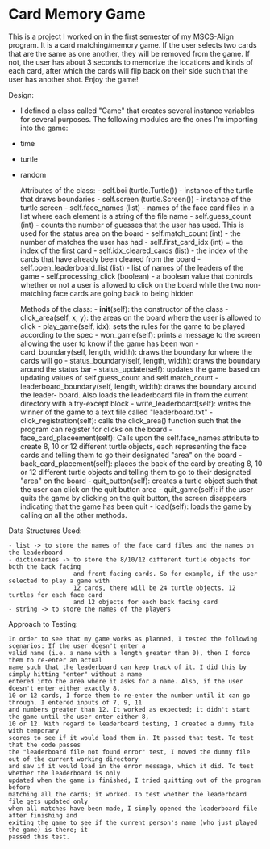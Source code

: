 # Card Memory Game
This is a project I worked on in the first semester of my MSCS-Align program.
It is a card matching/memory game. If the user selects two cards that are the same
as one another, they will be removed from the game. If not, the user has about
3 seconds to memorize the locations and kinds of each card, after which the cards
will flip back on their side such that the user has another shot. Enjoy the game!

Design:

- I defined a class called "Game" that creates several instance variables for several 
purposes. The following modules are the ones I'm importing into the game:

- time
- turtle
- random

	Attributes of the class:
		- self.boi (turtle.Turtle()) - instance of the turtle that draws boundaries
		- self.screen (turtle.Screen()) - instance of the turtle screen
		- self.face_names (list) - names of the face card files in a list
							where each element is a string of the file name
		- self.guess_count (int) - counts the number of guesses that the user has
							  used. This is used for the status area on the board
		- self.match_count (int) - the number of matches the user has had
		- self.first_card_idx (int) = the index of the first card
		- self.idx_cleared_cards (list) - the index of the cards that have already been
								   cleared from the board
		- self.open_leaderboard_list (list) - list of names of the leaders of the game
		- self.processing_click (boolean) - a boolean value that controls whether or not
											a user is allowed to click on the board while
											the two non-matching face cards are going back
											to being hidden

	Methods of the class:
		- __init__(self): the constructor of the class
		- click_area(self, x, y): the areas on the board where the user is allowed 
								  to click
		- play_game(self, idx): sets the rules for the game to be played according
								to the spec
		- won_game(self): prints a message to the screen allowing the user to know
						  if the game has been won
		- card_boundary(self, length, width): draws the boundary for where the cards
											  will go
		- status_boundary(self, length, width): draws the boundary around the status bar
		- status_update(self): updates the game based on updating values of self.guess_count
							   and self.match_count
		- leaderboard_boundary(self, length, width): draws the boundary around the leader-
													 board. Also loads the leaderboard
													 file in from the current directory with a try-except
													 block
		- write_leaderboard(self): writes the winner of the game to a text file called "leaderboard.txt"
		- click_registration(self): calls the click_area() function such that the program can
									register for clicks on the board
		- face_card_placeement(self): Calls upon the self.face_names attribute to create 8, 10 or 12
									  different turtle objects, each representing the face cards and telling
									  them to go their designated "area" on the board
		- back_card_placement(self): places the back of the card by creating 8, 10 or 12 different turtle
									 objects and telling them to go to their designated "area" on the board
		- quit_button(self): creates a turtle object such that the user can click on the quit button area
		- quit_game(self): if the user quits the game by clicking on the quit button, the screen disappears
							indicating that the game has been quit
		- load(self): loads the game by calling on all the other methods.

Data Structures Used:

	- list -> to store the names of the face card files and the names on the leaderboard
	- dictionaries -> to store the 8/10/12 different turtle objects for both the back facing
					  and front facing cards. So for example, if the user selected to play a game with
					  12 cards, there will be 24 turtle objects. 12 turtles for each face card
					  and 12 objects for each back facing card
	- string -> to store the names of the players

Approach to Testing:

	In order to see that my game works as planned, I tested the following scenarios: If the user doesn't enter a 
	valid name (i.e. a name with a length greater than 0), then I force them to re-enter an actual 
	name such that the leaderboard can keep track of it. I did this by simply hitting "enter" without a name
	entered into the area where it asks for a name. Also, if the user doesn't enter either exactly 8,
	10 or 12 cards, I force them to re-enter the number until it can go through. I entered inputs of 7, 9, 11
	and numbers greater than 12. It worked as expected; it didn't start the game until the user enter either 8,
	10 or 12. With regard to leaderboard testing, I created a dummy file with temporary
	scores to see if it would load them in. It passed that test. To test that the code passes
	the "leaderboard file not found error" test, I moved the dummy file out of the current working directory
	and saw if it would load in the error message, which it did. To test whether the leaderboard is only
	updated when the game is finished, I tried quitting out of the program before
	matching all the cards; it worked. To test whether the leaderboard file gets updated only
	when all matches have been made, I simply opened the leaderboard file after finishing and
	exiting the game to see if the current person's name (who just played the game) is there; it 
	passed this test.
